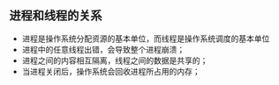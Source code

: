 ## 进程和线程的关系

- 进程是操作系统分配资源的基本单位，而线程是操作系统调度的基本单位
- 进程中的任意线程出错，会导致整个进程崩溃；
- 进程之间的内容相互隔离，线程之间的数据是共享的；
- 当进程关闭后，操作系统会回收进程所占用的内存；
